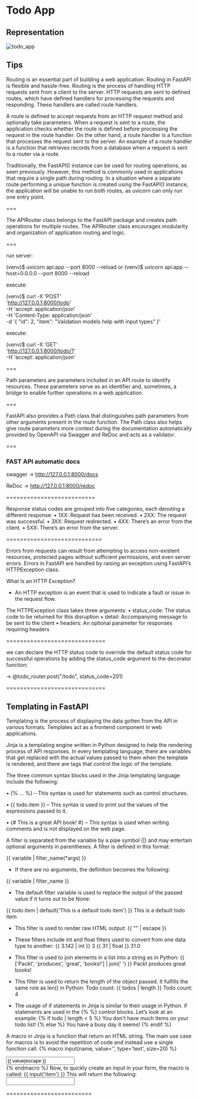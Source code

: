 # Todo App

## Representation
![todo_app](https://github.com/A-janjan/backend_practices/assets/62621376/a95f79e1-ed58-4d8f-8d12-6aa35e28afd1)


## Tips

Routing is an essential part of building a web application. Routing in FastAPI is flexible
and hassle-free. Routing is the process of handling HTTP requests sent from a client to
the server. HTTP requests are sent to defined routes, which have defined handlers for
processing the requests and responding. These handlers are called route handlers.


A route is defined to accept requests from an HTTP request method and optionally take
parameters. When a request is sent to a route, the application checks whether the route
is defined before processing the request in the route handler. On the other hand, a route
handler is a function that processes the request sent to the server. An example of a route
handler is a function that retrieves records from a database when a request is sent to
a router via a route.


Traditionally, the FastAPI() instance can be used for routing operations, as seen
previously. However, this method is commonly used in applications that require a single
path during routing. In a situation where a separate route performing a unique function is
created using the FastAPI() instance, the application will be unable to run both routes,
as uvicorn can only run one entry point.

===

The APIRouter class belongs to the FastAPI package and creates path operations for
multiple routes. The APIRouter class encourages modularity and organization of
application routing and logic.


=== 


run server:

(venv)$ uvicorn api:app --port 8000 --reload
or
(venv)$ uvicorn api:app --host=0.0.0.0 --port 8000 --reload

execute:

(venv)$ curl -X 'POST' \
'http://127.0.0.1:8000/todo' \
-H 'accept: application/json' \
-H 'Content-Type: application/json' \
-d '{
"id": 2,
"item": "Validation models help with input types"
}'


execute:

(venv)$ curl -X 'GET' \
'http://127.0.0.1:8000/todo/1' \
-H 'accept: application/json'


===


Path parameters are parameters included in an API route to identify resources. These
parameters serve as an identifier and, sometimes, a bridge to enable further operations in
a web application.


===

FastAPI also provides a Path class that distinguishes path parameters from other
arguments present in the route function. The Path class also helps give route parameters
more context during the documentation automatically provided by OpenAPI via Swagger
and ReDoc and acts as a validator.


===

### FAST API automatic docs


swagger -> http://127.0.0.1:8000/docs

ReDoc -> http://127.0.0.1:8000/redoc


==========================


Response status codes are grouped into five categories, each denoting a different response:
• 1XX: Request has been received.
• 2XX: The request was successful.
• 3XX: Request redirected.
• 4XX: There’s an error from the client.
• 5XX: There’s an error from the server.


============================

Errors from requests can result from attempting to access non-existent resources,
protected pages without sufficient permissions, and even server errors. Errors in FastAPI
are handled by raising an exception using FastAPI’s HTTPException class.

What Is an HTTP Exception?
- An HTTP exception is an event that is used to indicate a fault or issue in the
request flow.

The HTTPException class takes three arguments:
• status_code: The status code to be returned for this disruption
• detail: Accompanying message to be sent to the client
• headers: An optional parameter for responses requiring headers



=============================


we can declare the HTTP status code to override the default status code for
successful operations by adding the status_code argument to the decorator function:

-> @todo_router.post("/todo", status_code=201)


=============================

## Templating in FastAPI

Templating is the process of displaying the data gotten from the API in various formats.
Templates act as a frontend component in web applications.


Jinja is a templating engine written in Python designed to help the rendering process of
API responses. In every templating language, there are variables that get replaced with the
actual values passed to them when the template is rendered, and there are tags that control
the logic of the template.

The three common syntax blocks used in the Jinja templating language include
the following:

• {% … %} – This syntax is used for statements such as control structures.

• {{ todo.item }} – This syntax is used to print out the values of the expressions
passed to it.

• {# This is a great API book! #} – This syntax is used when writing
comments and is not displayed on the web page.


A filter is separated from the variable by a pipe symbol (|) and may entertain optional
arguments in parentheses. A filter is defined in this format:

{{ variable | filter_name(*args) }}


* If there are no arguments, the definition becomes the following:

{{ variable | filter_name }}

* The default filter variable is used to replace the output of the passed value if it turns out
to be None:

{{ todo.item | default('This is a default todo item') }}
This is a default todo item


* This filter is used to render raw HTML output:
{{ "<title>Todo Application</title>" | escape }}
<title>Todo Application</title>



* These filters include int and float filters used to convert from one data type to another:
{{ 3.142 | int }}
3
{{ 31 | float }}
31.0


* This filter is used to join elements in a list into a string as in Python:
{{ ['Packt', 'produces', 'great', 'books!'] | join(' ') }}
Packt produces great books!


* This filter is used to return the length of the object passed. It fulfills the same role as
len() in Python:
Todo count: {{ todos | length }}
Todo count: 4


* The usage of if statements in Jinja is similar to their usage in Python. if statements are
used in the {% %} control blocks. Let’s look at an example:
{% if todo | length < 5 %}
You don't have much items on your todo list!
{% else %}
You have a busy day it seems!
{% endif %}



A macro in Jinja is a function that return an HTML string. The main use case for
macros is to avoid the repetition of code and instead use a single function call.
{% macro input(name, value='', type='text', size=20) %}
<div class="form">
    <input type="{{ type }}" name="{{ name }}" value="{{ value|escape }}" size="{{ size }}">
</div>
{% endmacro %}
Now, to quickly create an input in your form, the macro is called:
{{ input('item') }}
This will return the following:
<div class="form">
    <input type="text" name="item" value="" size="20">
</div>

=========================

